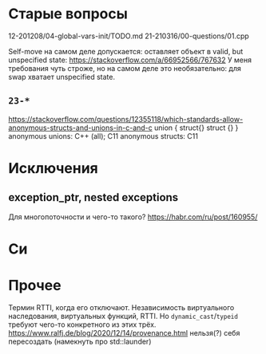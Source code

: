 # Старые вопросы
12-201208/04-global-vars-init/TODO.md
21-210316/00-questions/01.cpp

Self-move на самом деле допускается: оставляет объект в valid, but unspecified state: https://stackoverflow.com/a/66952566/767632
У меня требования чуть строже, но на самом деле это необязательно: для swap хватает unspecified state.

## `23-*`
https://stackoverflow.com/questions/12355118/which-standards-allow-anonymous-structs-and-unions-in-c-and-c
union { struct{} struct {} }
anonymous unions: C++ (all); C11
anonymous structs: C11

# Исключения
## exception_ptr, nested exceptions
Для многопоточности и чего-то такого?
https://habr.com/ru/post/160955/

# Си
# Прочее
Термин RTTI, когда его отключают.
Независимость виртуального наследования, виртуальных функций, RTTI. Но `dynamic_cast`/`typeid` требуют чего-то конкретного из этих трёх.
https://www.ralfj.de/blog/2020/12/14/provenance.html
нельзя(?) себя пересоздать (намекнуть про std::launder)
